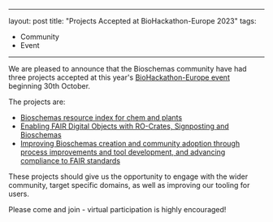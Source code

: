 
---
layout: post
title: "Projects Accepted at BioHackathon-Europe 2023"
tags:
- Community
- Event
---

We are pleased to announce that the Bioschemas community have had three projects accepted at this year's [BioHackathon-Europe event](https://biohackathon-europe.org/) beginning 30th October.

The projects are:
- [Bioschemas resource index for chem and plants](https://github.com/elixir-europe/biohackathon-projects-2023/tree/main/7)
- [Enabling FAIR Digital Objects with RO-Crates, Signposting and Bioschemas](https://github.com/elixir-europe/biohackathon-projects-2023/tree/main/15)
- [Improving Bioschemas creation and community adoption through process improvements and tool development, and advancing compliance to FAIR standards](https://github.com/elixir-europe/biohackathon-projects-2023/tree/main/23)

These projects should give us the opportunity to engage with the wider community, target specific domains, as well as improving our tooling for users.

Please come and join - virtual participation is highly encouraged! 
